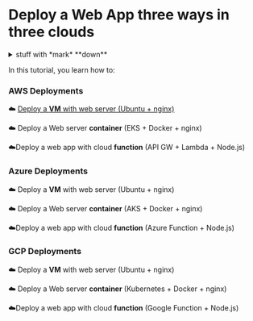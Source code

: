 # Deploy a Web App three ways in three clouds

<details><summary>stuff with *mark* **down**</summary><p>

Collapsible stuff until here.
</p></details>

In this tutorial, you learn how to:

### AWS Deployments

:cloud: [Deploy a **VM** with web server (Ubuntu + nginx)](/docs/AWS%20VM.md)

☁️ Deploy a Web server **container**  (EKS + Docker + nginx)

☁️Deploy a web app with cloud **function** (API GW + Lambda + Node.js)



### Azure Deployments

☁️ Deploy a **VM** with web server (Ubuntu + nginx)

☁️ Deploy a Web server **container**  (AKS + Docker + nginx)

☁️Deploy a web app with cloud **function** (Azure Function + Node.js)



### GCP Deployments

☁️ Deploy a **VM** with web server (Ubuntu + nginx)

☁️ Deploy a Web server **container**  (Kubernetes + Docker + nginx)

☁️Deploy a web app with cloud **function** (Google Function + Node.js)

